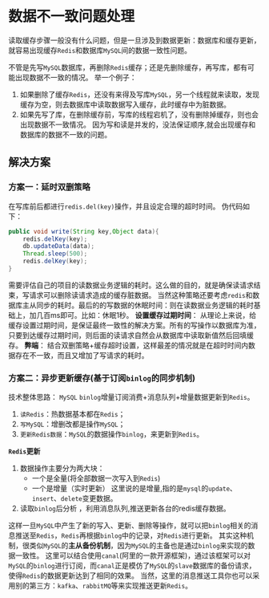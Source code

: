 # 数据不一致问题处理

读取缓存步骤一般没有什么问题，但是一旦涉及到数据更新：数据库和缓存更新，就容易出现缓存`Redis`和数据库`MySQL`间的数据一致性问题。

不管是先写`MySQL`数据库，再删除`Redis`缓存；还是先删除缓存，再写库，都有可能出现数据不一致的情况。
举一个例子：

1. 如果删除了缓存`Redis`，还没有来得及写库`MySQL`，另一个线程就来读取，发现缓存为空，则去数据库中读取数据写入缓存，此时缓存中为脏数据。
2. 如果先写了库，在删除缓存前，写库的线程宕机了，没有删除掉缓存，则也会出现数据不一致情况。
   因为写和读是并发的，没法保证顺序,就会出现缓存和数据库的数据不一致的问题。

## 解决方案

### 方案一：延时双删策略

在写库前后都进行`redis.del(key)`操作，并且设定合理的超时时间。
伪代码如下：

```java
public void write(String key,Object data){
    redis.delKey(key);
    db.updateData(data);
    Thread.sleep(500);
    redis.delKey(key);
}
```

需要评估自己的项目的读数据业务逻辑的耗时。这么做的目的，就是确保读请求结束，写请求可以删除读请求造成的缓存脏数据。
当然这种策略还要考虑`redis`和数据库主从同步的耗时。最后的的写数据的休眠时间：则在读数据业务逻辑的耗时基础上，加几百ms即可。比如：休眠1秒。
**设置缓存过期时间**：
从理论上来说，给缓存设置过期时间，是保证最终一致性的解决方案。所有的写操作以数据库为准，只要到达缓存过期时间，则后面的读请求自然会从数据库中读取新值然后回填缓存。
**弊端**：
结合双删策略+缓存超时设置，这样最差的情况就是在超时时间内数据存在不一致，而且又增加了写请求的耗时。

### 方案二：异步更新缓存(基于订阅`binlog`的同步机制)

技术整体思路：
`MySQL` `binlog`增量订阅消费+消息队列+增量数据更新到`Redis`。

1. `读Redis`：热数据基本都在`Redis`；
2. `写MySQL`：增删改都是操作`MySQL`；
3. `更新Redis数据`：`MySQL`的数据操作`binlog`，来更新到`Redis`。

**`Redis`更新**

1. 数据操作主要分为两大块：
   * 一个是全量(将全部数据一次写入到`Redis`)
   * 一个是增量（实时更新）
   这里说的是增量,指的是`mysql`的`update`、`insert`、`delete`变更数据。
2. 读取`binlog`后分析 ，利用消息队列,推送更新各台的redis缓存数据。

这样一旦`MySQL`中产生了新的写入、更新、删除等操作，就可以把`binlog`相关的消息推送至`Redis`，`Redis`再根据`binlog`中的记录，对`Redis`进行更新。
其实这种机制，很类似`MySQL`的**主从备份机制**，因为`MySQL`的主备也是通过`binlog`来实现的数据一致性。
这里可以结合使用`canal`(阿里的一款开源框架)，通过该框架可以对`MySQL`的`binlog`进行订阅，而`canal`正是模仿了`MySQL`的`slave`数据库的备份请求，使得`Redis`的数据更新达到了相同的效果。
当然，这里的消息推送工具你也可以采用别的第三方：`kafka`、`rabbitMQ`等来实现推送更新`Redis`。

